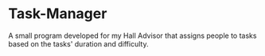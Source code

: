 # Task-Manager
A small program developed for my Hall Advisor that assigns people to tasks based on the tasks' duration and difficulty.

